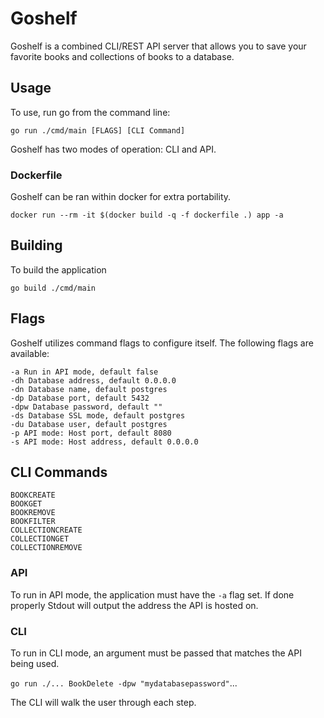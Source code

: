 # Goshelf

Goshelf is a combined CLI/REST API server that allows you to save your favorite books and collections of books to a database.

## Usage

To use, run go from the command line:

`go run ./cmd/main [FLAGS] [CLI Command]`

Goshelf has two modes of operation: CLI and API.

### Dockerfile

Goshelf can be ran within docker for extra portability.

`docker run --rm -it $(docker build -q -f dockerfile .) app -a`


## Building

To build the application

`go build ./cmd/main`

## Flags

Goshelf utilizes command flags to configure itself. The following flags are available:

```
-a Run in API mode, default false
-dh Database address, default 0.0.0.0
-dn Database name, default postgres
-dp Database port, default 5432
-dpw Database password, default ""
-ds Database SSL mode, default postgres
-du Database user, default postgres
-p API mode: Host port, default 8080
-s API mode: Host address, default 0.0.0.0
```

## CLI Commands

```
BOOKCREATE
BOOKGET
BOOKREMOVE
BOOKFILTER
COLLECTIONCREATE
COLLECTIONGET
COLLECTIONREMOVE
```

### API

To run in API mode, the application must have the `-a` flag set. If done properly Stdout will output the address the API is hosted on.

### CLI

To run in CLI mode, an argument must be passed that matches the API being used. 

`go run ./... BookDelete -dpw "mydatabasepassword"`...

The CLI will walk the user through each step.